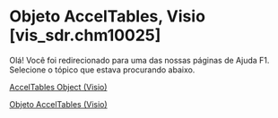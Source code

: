 
# Objeto AccelTables, Visio [vis_sdr.chm10025]

Olá! Você foi redirecionado para uma das nossas páginas de Ajuda F1. Selecione o tópico que estava procurando abaixo.

[AccelTables Object (Visio)](http://msdn.microsoft.com/library/5cbf276b-918d-5dd5-5473-07255edbdb69.aspx)

[Objeto AccelTables (Visio)](http://msdn.microsoft.com/library/1bc9671b-83dc-1349-9171-92d1650ebec8%28Office.15%29.aspx)

